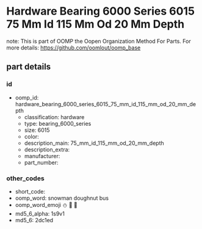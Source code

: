 # Hardware Bearing 6000 Series 6015 75 Mm Id 115 Mm Od 20 Mm Depth  

note: This is part of OOMP the Oopen Organization Method For Parts. For more details: https://github.com/oomlout/oomp_base

##  part details





### id
* oomp_id: hardware_bearing_6000_series_6015_75_mm_id_115_mm_od_20_mm_depth
  * classification: hardware
  * type: bearing_6000_series
  * size: 6015
  * color: 
  * description_main: 75_mm_id_115_mm_od_20_mm_depth
  * description_extra: 
  * manufacturer: 
  * part_number: 

### other_codes
* short_code: 
* oomp_word: snowman doughnut bus
* oomp_word_emoji :snowman: :doughnut: :bus:
* md5_6_alpha: 1s9v1
* md5_6: 2dc1ed